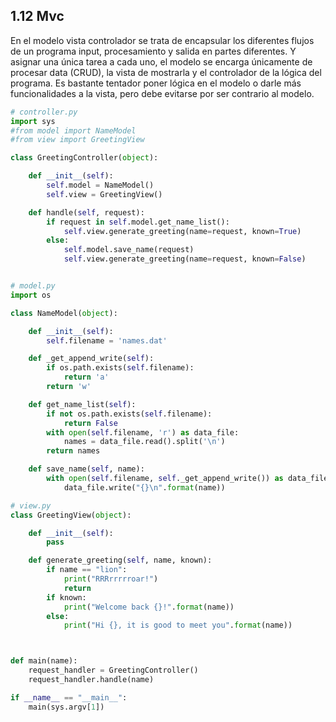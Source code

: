 ## 1.12 Mvc

En el modelo vista controlador se trata de encapsular los diferentes
flujos de un programa input, procesamiento y salida en partes
diferentes. Y asignar una única tarea a cada uno, el modelo se encarga
únicamente de procesar data (CRUD), la vista de mostrarla y el
controlador de la lógica del programa. Es bastante tentador poner lógica
en el modelo o darle más funcionalidades a la vista, pero debe evitarse
por ser contrario al modelo.

``` python
# controller.py
import sys
#from model import NameModel
#from view import GreetingView

class GreetingController(object):

    def __init__(self):
        self.model = NameModel()
        self.view = GreetingView()

    def handle(self, request):
        if request in self.model.get_name_list():
            self.view.generate_greeting(name=request, known=True)
        else:
            self.model.save_name(request)
            self.view.generate_greeting(name=request, known=False)


# model.py
import os

class NameModel(object):

    def __init__(self):
        self.filename = 'names.dat'

    def _get_append_write(self):
        if os.path.exists(self.filename):
            return 'a'
        return 'w'

    def get_name_list(self):
        if not os.path.exists(self.filename):
            return False
        with open(self.filename, 'r') as data_file:
            names = data_file.read().split('\n')
        return names

    def save_name(self, name):
        with open(self.filename, self._get_append_write()) as data_file:
            data_file.write("{}\n".format(name))

# view.py
class GreetingView(object):

    def __init__(self):
        pass

    def generate_greeting(self, name, known):
        if name == "lion":
            print("RRRrrrrroar!")
            return
        if known:
            print("Welcome back {}!".format(name))
        else:
            print("Hi {}, it is good to meet you".format(name))



def main(name):
    request_handler = GreetingController()
    request_handler.handle(name)

if __name__ == "__main__":
    main(sys.argv[1])
```

